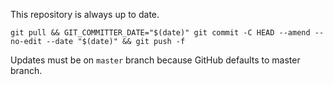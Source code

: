 This repository is always up to date.

`git pull && GIT_COMMITTER_DATE="$(date)" git commit -C HEAD --amend --no-edit --date "$(date)" && git push -f`

Updates must be on `master` branch because GitHub defaults to master branch.

